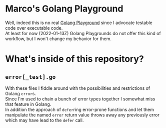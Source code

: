 # Marco's Golang Playground

Well, indeed this is no real [Golang Playground](https://play.golang.org) since I advocate testable code over executable code.  
At least for now (2022-01-13Z) Golang Playgrounds do not offer this kind of workflow, but I won't change my behavior for them.

# What's inside of this repository?

## `error[_test].go`

With these files I fiddle around with the possibilities and restrictions of Golang `error`s.  
Since I'm used to chain a bunch of error types together I somewhat miss that feature in Golang.  
In addition the approach of `defer`ring error-prone functions and let them manipulate the named `error` return value throws away any previously error which may have lead to the `defer` call.


